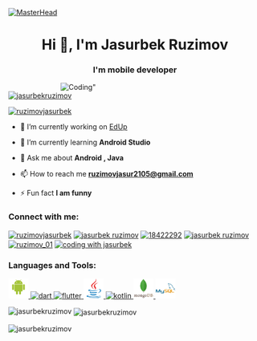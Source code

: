 <!--
**JasurbekRuzimov/JasurbekRuzimov** is a ✨ _special_ ✨ repository because its `README.md` (this file) appears on your GitHub profile.

Here are some ideas to get you started:

- 🔭 I’m currently working on ...
- 🌱 I’m currently learning ...
- 👯 I’m looking to collaborate on ...
- 🤔 I’m looking for help with ...
- 💬 Ask me about ...
- 📫 How to reach me: ...
- 😄 Pronouns: ...
- ⚡ Fun fact: ...
-->

[![MasterHead](https://1.bp.blogspot.com/-7A4WynwLsMw/XbBpCXG8fHI/AAAAAAAAMt/uOa1bpLskYgrwGbllhSu2SDj_Mig8SXJQCLcBGAsYHQ/s1600/2000_600px.gif)](https://t.me/Ruzimov_blogs)
<h1 align="center">Hi 👋, I'm Jasurbek Ruzimov</h1>
<h3 align="center">I'm mobile developer</h3>
<img align="right" alt=Coding" width="400" src="https://miro.medium.com/max/1400/1*LEH5tUEQReWe8Iu-UEV3Pg.gif">

<p align="left"> <a href="https://github.com/ryo-ma/github-profile-trophy"><img src="https://github-profile-trophy.vercel.app/?username=jasurbekruzimov" alt="jasurbekruzimov" /></a> </p>

<p align="left"> <a href="https://twitter.com/ruzimovjasurbek" target="blank"><img src="https://img.shields.io/twitter/follow/ruzimovjasurbek?logo=twitter&style=for-the-badge" alt="ruzimovjasurbek" /></a> </p>

- 🔭 I’m currently working on [EdUp](https://github.com/JasurbekRuzimov/EdUp)

- 🌱 I’m currently learning **Android Studio**

- 💬 Ask me about **Android , Java**

- 📫 How to reach me **ruzimovjasur2105@gmail.com**

- ⚡ Fun fact **I am funny**

<h3 align="left">Connect with me:</h3>
<p align="left">
<a href="https://twitter.com/ruzimovjasurbek" target="blank"><img align="center" src="https://raw.githubusercontent.com/rahuldkjain/github-profile-readme-generator/master/src/images/icons/Social/twitter.svg" alt="ruzimovjasurbek" height="30" width="40" /></a>
<a href="https://linkedin.com/in/jasurbek ruzimov" target="blank"><img align="center" src="https://raw.githubusercontent.com/rahuldkjain/github-profile-readme-generator/master/src/images/icons/Social/linked-in-alt.svg" alt="jasurbek ruzimov" height="30" width="40" /></a>
<a href="https://stackoverflow.com/users/18422292" target="blank"><img align="center" src="https://raw.githubusercontent.com/rahuldkjain/github-profile-readme-generator/master/src/images/icons/Social/stack-overflow.svg" alt="18422292" height="30" width="40" /></a>
<a href="https://fb.com/jasurbek ruzimov" target="blank"><img align="center" src="https://raw.githubusercontent.com/rahuldkjain/github-profile-readme-generator/master/src/images/icons/Social/facebook.svg" alt="jasurbek ruzimov" height="30" width="40" /></a>
<a href="https://instagram.com/ruzimov_01" target="blank"><img align="center" src="https://raw.githubusercontent.com/rahuldkjain/github-profile-readme-generator/master/src/images/icons/Social/instagram.svg" alt="ruzimov_01" height="30" width="40" /></a>
<a href="https://www.youtube.com/c/coding with jasurbek" target="blank"><img align="center" src="https://raw.githubusercontent.com/rahuldkjain/github-profile-readme-generator/master/src/images/icons/Social/youtube.svg" alt="coding with jasurbek" height="30" width="40" /></a>
</p>

<h3 align="left">Languages and Tools:</h3>
<p align="left"> <a href="https://developer.android.com" target="_blank" rel="noreferrer"> <img src="https://raw.githubusercontent.com/devicons/devicon/master/icons/android/android-original-wordmark.svg" alt="android" width="40" height="40"/> </a> <a href="https://dart.dev" target="_blank" rel="noreferrer"> <img src="https://www.vectorlogo.zone/logos/dartlang/dartlang-icon.svg" alt="dart" width="40" height="40"/> </a> <a href="https://flutter.dev" target="_blank" rel="noreferrer"> <img src="https://www.vectorlogo.zone/logos/flutterio/flutterio-icon.svg" alt="flutter" width="40" height="40"/> </a> <a href="https://www.java.com" target="_blank" rel="noreferrer"> <img src="https://raw.githubusercontent.com/devicons/devicon/master/icons/java/java-original.svg" alt="java" width="40" height="40"/> </a> <a href="https://kotlinlang.org" target="_blank" rel="noreferrer"> <img src="https://www.vectorlogo.zone/logos/kotlinlang/kotlinlang-icon.svg" alt="kotlin" width="40" height="40"/> </a> <a href="https://www.mongodb.com/" target="_blank" rel="noreferrer"> <img src="https://raw.githubusercontent.com/devicons/devicon/master/icons/mongodb/mongodb-original-wordmark.svg" alt="mongodb" width="40" height="40"/> </a> <a href="https://www.mysql.com/" target="_blank" rel="noreferrer"> <img src="https://raw.githubusercontent.com/devicons/devicon/master/icons/mysql/mysql-original-wordmark.svg" alt="mysql" width="40" height="40"/> </a> </p>

<p><img align="left" src="https://github-readme-stats.vercel.app/api/top-langs?username=jasurbekruzimov&show_icons=true&locale=en&layout=compact" alt="jasurbekruzimov" /></p>

<p>&nbsp;<img align="center" src="https://github-readme-stats.vercel.app/api?username=jasurbekruzimov&show_icons=true&locale=en" alt="jasurbekruzimov" /></p>

<p><img align="center" src="https://github-readme-streak-stats.herokuapp.com/?user=jasurbekruzimov&" alt="jasurbekruzimov" /></p>
